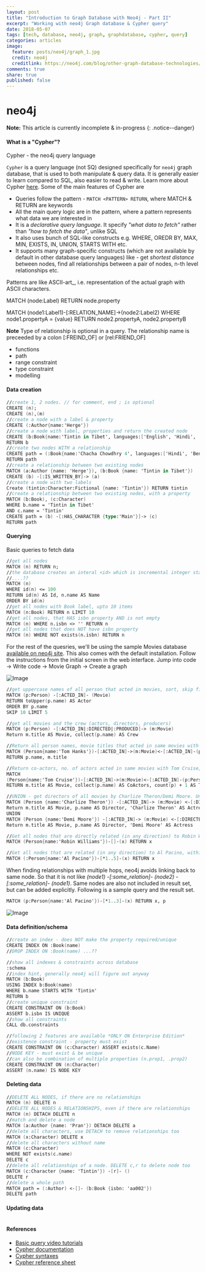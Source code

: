 ```yaml
---
layout: post
title: "Introduction to Graph Database with Neo4j - Part II"
excerpt: "Working with neo4j Graph database & Cypher query"
date: 2018-05-07
tags: [tech, database, neo4j, graph, graphdatabase, cypher, query]
categories: articles
image:
  feature: posts/neo4j/graph_1.jpg
  credit: neo4j
  creditlink: https://neo4j.com/blog/other-graph-database-technologies/
comments: true
share: true
published: false
---
```


# neo4j

**Note:** This article is currently incomplete & in-progress
{: .notice--danger}

#### What is a "Cypher"?

Cypher - the neo4j query language

`Cypher` is a query language (not SQ) designed specifically for `neo4j` graph database, that is used to both manipulate & query data. It is generally easier to learn compared to SQL, also easier to read & write. Learn more about Cypher [here](https://neo4j.com/developer/cypher-query-language/). Some of the main features of Cypher are

* Queries follow the pattern - `MATCH <PATTERN> RETURN`, where MATCH & RETURN are keywords
* All the main query logic are in the pattern, where a pattern represents what data we are interested in
* It is a _declarative query language_. It specify _"what data to fetch"_ rather than _"how to fetch the data"_, unlike SQL
* It also uses bunch of SQL-like constructs e.g. WHERE, OREDR BY, MAX, MIN, EXISTS, IN, UNION, STARTS WITH etc.
* It supports many graph-specific constructs (which are not available by default in other database query languages) like - get _shortest distance_ between nodes, find all relationships between a pair of nodes, n-th level relationships etc.

Patterns are like ASCII-art_, i.e. representation of the actual graph with ASCII characters. 

MATCH (node:Label) RETURN node.property

MATCH (node1:Label1)-[:RELATION_NAME]->(node2:Label2)
WHERE node1.propertyA = {value}
RETURN node2.propertyA, node2.propertyB

**Note** Type of relationship is optional in a query. The relationship name is preceeded by a colon [:FREIND_OF] or [rel:FRIEND_OF]

* functions
* path
* range constraint
* type constraint
* modelling

#### Data creation

```fsharp
//create 1, 2 nodes. // for comment, end ; is optional
CREATE (n);
CREATE (n),(m)
//create a node with a label & property
CREATE (:Author{name:'Herge'})
//create a node with label, properties and return the created node
CREATE (b:Book{name:'Tintin in Tibet', languages:['English', 'Hindi', 'French', 'Turkish'], isbn:'aa001', year:1960, isPdf:true})
RETURN b
//create two nodes WITH a relationship
CREATE path = (:Book{name:'Chacha Chowdhry 4', languages:['Hindi', 'Bengali', 'Marathi'], isbn:'aa002', year:1998, isPdf:false}) -[:IS_WRITTEN_BY]-> (:Author{name:'Pran'})
RETURN path
//create a relationship between two existing nodes
MATCH (a:Author {name: 'Herge'}), (b:Book {name: 'Tintin in Tibet'})
CREATE (b) -[:IS_WRITTEN_BY]-> (a)
//create a node with two labels
Create (tintin:Character:Fictional {name: 'Tintin'}) RETURN tintin
//create a relationship between two existing nodes, with a property
MATCH (b:Book), (c:Character)
WHERE b.name = 'Tintin in Tibet'
AND c.name = 'Tintin'
CREATE path = (b) -[:HAS_CHARACTER {type:'Main'}]-> (c)
RETURN path
```

#### Querying

Basic queries to fetch data

```fsharp
//get all nodes
MATCH (n) RETURN n;
//the database creates an interal <id> which is incremental integer starting at 0. It is unique across all nodes and cannot be customized
//....??
MATCH (n)
WHERE id(n) <= 100
RETURN id(n) AS Id, n.name AS Name
ORDER BY id(n)
//get all nodes with Book label, upto 10 items
MATCH (n:Book) RETURN n LIMIT 10
//get all nodes, that HAS isbn property AND is not empty
MATCH (n) WHERE n.isbn <> '' RETURN n
//get all nodes that does NOT have isbn property
MATCH (n) WHERE NOT exists(n.isbn) RETURN n
```

For the rest of the quesries, we'll be using the sample Movies database [available on neo4j site](https://neo4j.com/developer/movie-database/). This also comes with the default installation. Follow the instructions from the initial screen in the web interface. Jump into code -> Write code -> Movie Graph -> Create a graph

![Image](/images/posts/neo4j/movie.png)

```fsharp
//get uppercase names of all person that acted in movies, sort, skip first 10 and show 5 (pagination)
MATCH (p:Person) -[:ACTED_IN]- (Movie)
RETURN toUpper(p.name) AS Actor
ORDER BY p.name
SKIP 10 LIMIT 5

//get all movies and the crew (actors, directors, producers)
MATCH (p:Person) -[:ACTED_IN|:DIRECTED|:PRODUCED]-> (m:Movie)
Return m.title AS Movie, collect(p.name) AS Crew

//Return all person names, movie titles that acted in same movies with Tom Hanks
MATCH (Person{name:'Tom Hanks'})-[:ACTED_IN]->(m:Movie)<-[:ACTED_IN]-(p:Person)
RETURN p.name, m.title

//Return co-actors, no. of actors acted in same movies with Tom Cruise, grouped (implicit) by movie
MATCH
(Person{name:'Tom Cruise'})-[:ACTED_IN]->(m:Movie)<-[:ACTED_IN]-(p:Person)
RETURN m.title AS Movie, collect(p.name) AS CoActors, count(p) + 1 AS TotalCast

//UNION - get directors of all movies by Charlize Theron/Demi Moore. Union All to include duplicates
MATCH (Person {name:'Charlize Theron'}) -[:ACTED_IN]-> (m:Movie) <-[:DIRECTED]- (p:Person)
Return m.title AS Movie, p.name AS Director, 'Charlize Theron' AS Actress
UNION
MATCH (Person {name:'Demi Moore'}) -[:ACTED_IN]-> (m:Movie) <-[:DIRECTED]- (p:Person)
Return m.title AS Movie, p.name AS Director, 'Demi Moore' AS Actress

//Get all nodes that are directly related (in any direction) to Robin Williams
MATCH (Person{name:'Robin Williams'})-[]-(x) RETURN x

//Get all nodes that are related (in any direction) to Al Pacino, within 5 levels/hops
MATCH (:Person{name:'Al Pacino'})-[*1..5]-(x) RETURN x
```

When finding relationships with multiple hops, neo4j avoids linking back to same node. So that it is not like _(node1) -[:some_relation]- (node2) -[:some_relation]- (node1)_. Same nodes are also not included in result set, but can be added explicitly. Following is a sample query and the result set.

```fsharp
MATCH (p:Person{name:'Al Pacino'})-[*1..3]-(x) RETURN x, p
```

![Image](/images/posts/neo4j/al-pacino.png)

#### Data definition/schema

```fsharp
//create an index - does NOT make the property required/unique
CREATE INDEX ON :Book(name)
//DROP INDEX ON :Book(name) ...??

//show all indexes & constraints across database
:schema
//index hint, generally neo4j will figure out anyway
MATCH (b:Book)
USING INDEX b:Book(name)
WHERE b.name STARTS WITH 'Tintin'
RETURN b
//create unique constraint
CREATE CONSTRAINT ON (b:Book)
ASSERT b.isbn IS UNIQUE
//show all constraints
CALL db.constraints

//following 2 features are available *ONLY ON Enterprise Edition*
//existence constraint - property must exist
CREATE CONSTRAINT ON (c:Character) ASSERT exists(c.Name)
//NODE KEY - must exist & be unique
//can also be combination of multiple properties (n.prop1, .prop2)
CREATE CONSTRAINT ON (n:Character)
ASSERT (n.name) IS NODE KEY
```

#### Deleting data

```fsharp
//DELETE ALL NODES, if there are no relationships
MATCH (n) DELETE n
//DELETE ALL NODES & RELATIONSHIPS, even if there are relationships
MATCH (n) DETACH DELETE n
//match and delete a node
MATCH (a:Author {name: 'Pran'}) DETACH DELETE a
//delete all characters, use DETACH to remove relationships too
MATCH (x:Character) DELETE x
//delete all characters without name
MATCH (c:Character)
WHERE NOT exists(c.name)
DELETE c
//delete all relationships of a node. DELETE c,r to delete node too
MATCH (c:Character {name: 'Tintin'}) -[r]- ()
DELETE r
//delete a whole path
MATCH path = (:Author) <-[]- (b:Book {isbn: 'aa002'})
DELETE path
```

#### Updating data

```fsharp

```

#### References

* [Basic query video tutorials](https://neo4j.com/blog/neo4j-video-tutorials/)
* [Cypher documentation](https://neo4j.com/docs/developer-manual/current/cypher/)
* [Cypher syntaxes](https://neo4j.com/docs/developer-manual/current/cypher/syntax/)
* [Cypher reference sheet](https://neo4j.com/docs/cypher-refcard/current/)